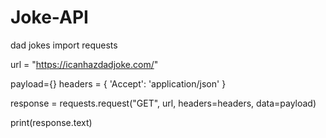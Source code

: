 # Joke-API
dad jokes
import requests

url = "https://icanhazdadjoke.com/"

payload={}
headers = {
  'Accept': 'application/json'
}

response = requests.request("GET", url, headers=headers, data=payload)

print(response.text)

